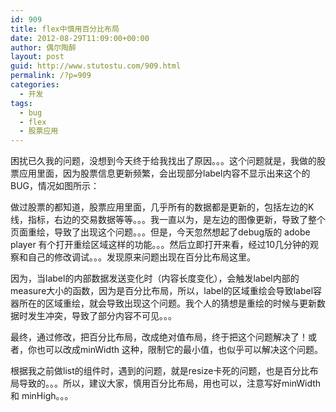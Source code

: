 ```yaml
---
id: 909
title: flex中慎用百分比布局
date: 2012-08-29T11:09:00+00:00
author: 偶尔陶醉
layout: post
guid: http://www.stutostu.com/909.html
permalink: /?p=909
categories:
  - 开发
tags:
  - bug
  - flex
  - 股票应用
---
```


困扰已久我的问题，没想到今天终于给我找出了原因。。。这个问题就是，我做的股票应用里面，因为股票信息更新频繁，会出现部分label内容不显示出来这个的BUG，情况如图所示：




做过股票的都知道，股票应用里面，几乎所有的数据都是更新的，包括左边的K线，指标，右边的交易数据等等。。。我一直以为，是左边的图像更新，导致了整个页面重绘，导致了出现这个问题。。。但是，今天忽然想起了debug版的 adobe player 有个打开重绘区域这样的功能。。。然后立即打开来看，经过10几分钟的观察和自己的修改调试。。。发现原来问题出现在百分比布局这里。

因为，当label的内部数据发送变化时（内容长度变化），会触发label内部的measure大小的函数，因为是百分比布局，所以，label的区域重绘会导致label容器所在的区域重绘，就会导致出现这个问题。我个人的猜想是重绘的时候与更新数据时发生冲突，导致了部分内容不可见。。。

最终，通过修改，把百分比布局，改成绝对值布局，终于把这个问题解决了！或者，你也可以改成minWidth 这种，限制它的最小值，也似乎可以解决这个问题。

根据我之前做list的组件时，遇到的问题，就是resize卡死的问题，也是百分比布局导致的。。。所以，建议大家，慎用百分比布局，用也可以，注意写好minWidth 和 minHigh。。。